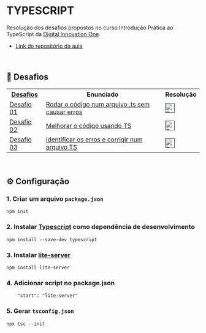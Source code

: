 # TYPESCRIPT
 Resolução dos desafios propostos no curso Introdução Prática ao TypeScript da [Digital Innovation One](https://www.dio.me/).
 - [Link do repositório da aula](https://github.com/lira1705/mentoria-typescript)

<br>

## 🚀 Desafios

 <table>
    <!-- DESAFIOS TYPESCRIPT -->
    <tr>
        <th>
           <a href="https://github.com/elidianaandrade/dio-desafios-bootcamps/tree/main/desafios-java/desafios-iniciais-java">
             Desafios
           </a>
        </th>
        <th>Enunciado</th>
        <th>Resolução</th>
    </tr>
    <!-- DESAFIO 1 -->
    <tr>
        <td>
           <a href="">
            Desafio 01
           </a>
        </td>
        <td>
           <a href="">
            Rodar o código num arquivo .ts sem causar erros
           </a>
        </td>
        <td>
          <a href="">
            <img alt="Resolução Código" height="25" src="https://img.shields.io/badge/Ver%20Resolução-30A3DC?style=for-the-badge&logo=none">
          </a>
        </td>    
     </tr>
    <!-- DESAFIO 2 -->
    <tr>
        <td>
           <a href="">
            Desafio 02
           </a>
        </td>
        <td>
           <a href="">
            Melhorar o código usando TS
           </a>
        </td>
        <td>
          <a href="">
            <img alt="Resolução Código" height="25" src="https://img.shields.io/badge/Ver%20Resolução-30A3DC?style=for-the-badge&logo=none">
          </a>
        </td>    
     </tr>
     <!-- DESAFIO 3 -->
     <tr>
        <td>
           <a href="">
            Desafio 03
           </a>
        </td>
        <td>
           <a href="">
            Identificar os erros e corrigir num arquivo TS
           </a>
        </td>
        <td>
          <a href="">
            <img alt="Resolução Código" height="25" src="https://img.shields.io/badge/Ver%20Resolução-30A3DC?style=for-the-badge&logo=none">
          </a>
        </td>    
      </tr>
</table>

<br>

## ⚙ Configuração

### 1. Criar um arquivo `package.json`
```
npm init
```

### 2. Instalar [Typescript](https://www.npmjs.com/package/typescript) como dependência de desenvolvimento 
```
npm install --save-dev typescript
```

### 3. Instalar [lite-server](https://www.npmjs.com/package/lite-server)
```
npm install lite-server
```
### 4. Adicionar script no package.json
```
    "start": "lite-server"
```
### 5. Gerar `tsconfig.json`
```
npx tsc --init
```

